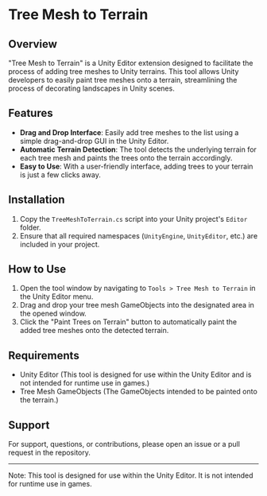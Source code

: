 # Tree Mesh to Terrain

## Overview
"Tree Mesh to Terrain" is a Unity Editor extension designed to facilitate the process of adding tree meshes to Unity terrains. This tool allows Unity developers to easily paint tree meshes onto a terrain, streamlining the process of decorating landscapes in Unity scenes.

## Features
- **Drag and Drop Interface**: Easily add tree meshes to the list using a simple drag-and-drop GUI in the Unity Editor.
- **Automatic Terrain Detection**: The tool detects the underlying terrain for each tree mesh and paints the trees onto the terrain accordingly.
- **Easy to Use**: With a user-friendly interface, adding trees to your terrain is just a few clicks away.

## Installation
1. Copy the `TreeMeshToTerrain.cs` script into your Unity project's `Editor` folder.
2. Ensure that all required namespaces (`UnityEngine`, `UnityEditor`, etc.) are included in your project.

## How to Use
1. Open the tool window by navigating to `Tools > Tree Mesh to Terrain` in the Unity Editor menu.
2. Drag and drop your tree mesh GameObjects into the designated area in the opened window.
3. Click the "Paint Trees on Terrain" button to automatically paint the added tree meshes onto the detected terrain.

## Requirements
- Unity Editor (This tool is designed for use within the Unity Editor and is not intended for runtime use in games.)
- Tree Mesh GameObjects (The GameObjects intended to be painted onto the terrain.)

## Support
For support, questions, or contributions, please open an issue or a pull request in the repository.

---

Note: This tool is designed for use within the Unity Editor. It is not intended for runtime use in games.
